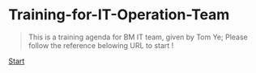 # Training-for-IT-Operation-Team

>This is a training agenda for BM IT team, given by Tom Ye;
>Please follow the reference belowing URL to start !

[Start](https://github.com/tomriddleatnj/Training-for-IT-Operation-Team/edit/master/README.md "Click me !")
